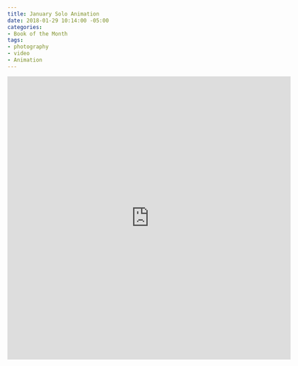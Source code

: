 ```yaml
---
title: January Solo Animation
date: 2018-01-29 10:14:00 -05:00
categories:
- Book of the Month
tags:
- photography
- video
- Animation
---
```


<div class="video-responsive">
	<iframe src="https://player.vimeo.com/video/253260530?autoplay=1&loop=1&autopause=0" width="640" height="640" frameborder="0" webkitallowfullscreen mozallowfullscreen allowfullscreen></iframe>
</div>